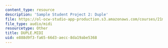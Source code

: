 ```yaml
---
content_type: resource
description: 'Sample Student Project 2: Duple'
file: https://ol-ocw-studio-app-production.s3.amazonaws.com/courses/21m-113-developing-musical-structures-fall-2002/e888d9f3fa6566d3aecc8da19abe5368_DUPLE.MIDI
file_type: audio/midi
resourcetype: Other
title: DUPLE.MIDI
uid: e888d9f3-fa65-66d3-aecc-8da19abe5368
---
```

